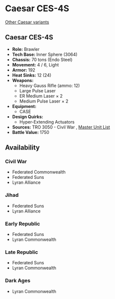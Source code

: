 # Caesar CES-4S 

[Other Caesar variants](../caesar.md) 

## Caesar CES-4S 

- **Role:** Brawler 
- **Tech Base:** Inner Sphere (3064) 
- **Chassis:** 70 tons (Endo Steel) 
- **Movement:** 4 / 6, Light 
- **Armor:** 192 
- **Heat Sinks:** 12 (24) 
- **Weapons:** 
  - Heavy Gauss Rifle (ammo: 12) 
  - Large Pulse Laser 
  - ER Medium Laser × 2 
  - Medium Pulse Laser × 2 
- **Equipment:** 
  - CASE 
- **Design Quirks:** 
  - Hyper-Extending Actuators 
- **Sources:** TRO 3050 - Civil War , [Master Unit List](http://masterunitlist.info/Unit/Details/458/caesar-ces-4s) 
- **Battle Value:** 1750 

## Availability 

### Civil War 

- Federated Commonwealth 
- Federated Suns 
- Lyran Alliance 

### Jihad 

- Federated Suns 
- Lyran Alliance 

### Early Republic 

- Federated Suns 
- Lyran Commonwealth 

### Late Republic 

- Federated Suns 
- Lyran Commonwealth 

### Dark Ages 

- Lyran Commonwealth 

